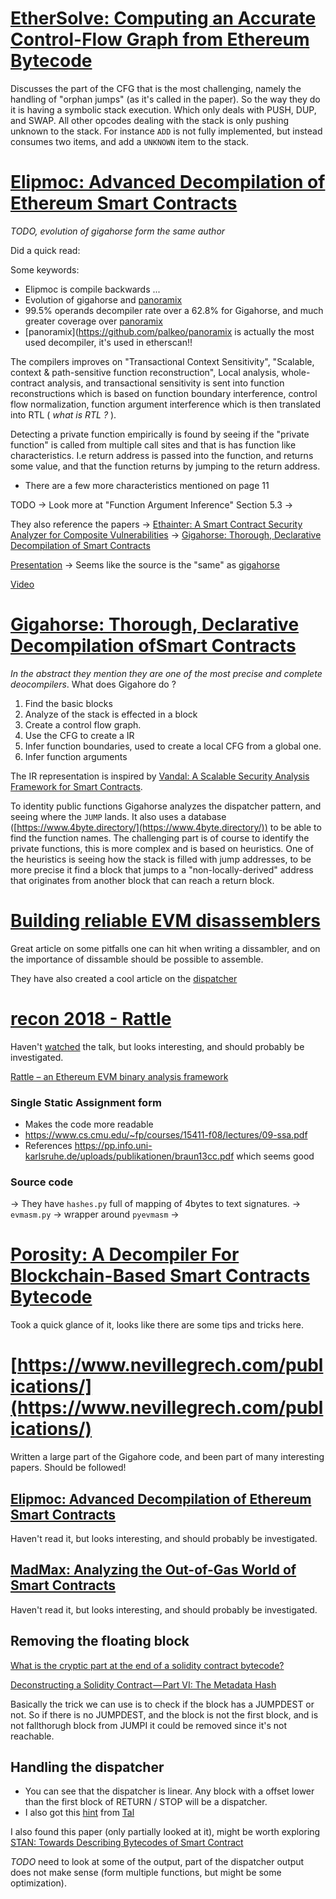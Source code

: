 # [EtherSolve: Computing an Accurate Control-Flow Graph from Ethereum Bytecode](https://arxiv.org/pdf/2103.09113.pdf)
Discusses the part of the CFG that is the most challenging, namely the handling of "orphan jumps" (as it's called in the paper). 
So the way they do it is having a symbolic stack execution. Which only deals with PUSH, DUP, and SWAP. All other opcodes dealing with the stack is only pushing unknown to the stack.
For instance `ADD` is not fully implemented, but instead consumes two items, and add a `UNKNOWN` item to the stack.

# [Elipmoc: Advanced Decompilation of Ethereum Smart Contracts](https://yanniss.github.io/elipmoc-oopsla22.pdf)
*TODO, evolution of gigahorse form the same author*

Did a quick read:

Some keywords:
- Elipmoc is compile backwards ...
- Evolution of gigahorse and [panoramix](https://github.com/palkeo/panoramix)
- 99.5% operands decompiler rate over a 62.8% for Gigahorse, and much greater coverage over [panoramix](https://github.com/palkeo/panoramix)
- [panoramix](https://github.com/palkeo/panoramix is actually the most used decompiler, it's used in etherscan!!

The compilers improves on "Transactional Context Sensitivity", "Scalable, context & path-sensitive function reconstruction", 
Local analysis, whole-contract analysis, and transactional sensitivity is sent into function reconstructions which is based on function boundary interference, control flow normalization, function argument interference which is then translated into RTL ( *what is RTL ?* ).

Detecting a private function empirically is found by seeing if the "private function" is called from multiple call sites and that is has function like characteristics. I.e return address is passed into the function, and returns some value, and that the function returns by jumping to the return address. 
- There are a few more characteristics mentioned on page 11

TODO
-> Look more at "Function Argument Inference" Section 5.3
-> 


They also reference the papers
-> [Ethainter: A Smart Contract Security Analyzer for Composite Vulnerabilities](https://yanniss.github.io/ethainter-pldi20.pdf)
-> [Gigahorse: Thorough, Declarative Decompilation of Smart Contracts](https://ieeexplore.ieee.org/document/8811905)

[Presentation](https://www.youtube.com/watch?v=sUtiJHXL4Zs)
-> Seems like the source is the "same" as [gigahorse](https://github.com/nevillegrech/gigahorse-toolchain)

[Video](https://dedaub.com/blog/elipmoc-advanced-decompilation-of-ethereum-smart-contracts)

# [Gigahorse: Thorough, Declarative Decompilation ofSmart Contracts](https://yanniss.github.io/gigahorse-icse19.pdf)
*In the abstract they mention they are one of the most precise and complete deocompilers*.
What does Gigahore do ? 
1. Find the basic blocks
2. Analyze of the stack is effected in a block
3. Create a control flow graph. 
4. Use the CFG to create a IR
5. Infer function boundaries, used to create a local CFG from a global one.
6. Infer function arguments

The IR representation is inspired by [Vandal: A Scalable Security Analysis Framework for Smart Contracts](https://arxiv.org/pdf/1809.03981.pdf).

To identity public functions Gigahorse analyzes the dispatcher pattern, and seeing where the `JUMP` lands. It also uses a database ([https://www.4byte.directory/](https://www.4byte.directory/)) to be able to find the function names.
The challenging part is of course to identify the private functions, this is more complex and is based on heuristics. One of the heuristics is seeing how the stack is filled with jump addresses, to be more precise it find a block that jumps to a "non-locally-derived" address that originates from another block that can reach a return block.

# [Building reliable EVM disassemblers](https://karmacoma.notion.site/Building-reliable-EVM-disassemblers-ecf689d965cc4ffc9c3b2e34f4227b46)
Great article on some pitfalls one can hit when writing a dissambler, and on the importance of dissamble should be possible to assemble.

They have also created a cool article on the [dispatcher](https://karmacoma.notion.site/Building-an-EVM-from-scratch-part-3-calldata-and-the-function-dispatcher-83e82ea0e02d43cfb60c0cc563729339)

# [recon 2018 - Rattle ](https://www.trailofbits.com/documents/RattleRecon.pdf)
Haven't [watched](https://www.youtube.com/watch?v=SI_clfnBZmE) the talk, but looks interesting, and should probably be investigated.

[Rattle – an Ethereum EVM binary analysis framework](https://blog.trailofbits.com/2018/09/06/rattle-an-ethereum-evm-binary-analysis-framework/)

### Single Static Assignment form
- Makes the code more readable 
- https://www.cs.cmu.edu/~fp/courses/15411-f08/lectures/09-ssa.pdf
- References https://pp.info.uni-karlsruhe.de/uploads/publikationen/braun13cc.pdf which seems good

### Source code
-> They have `hashes.py` full of mapping of 4bytes to text signatures. 
-> `evmasm.py` -> wrapper around `pyevmasm`
-> 


# [Porosity: A Decompiler For Blockchain-Based Smart Contracts Bytecode](https://media.defcon.org/DEF%20CON%2025/DEF%20CON%2025%20presentations/DEF%20CON%2025%20-%20Matt-Suiche-Porosity-Decompiling-Ethereum-Smart-Contracts-WP.pdf)
Took a quick glance of it, looks like there are some tips and tricks here.

# [https://www.nevillegrech.com/publications/](https://www.nevillegrech.com/publications/)
Written a large part of the Gigahore code, and been part of many interesting papers. Should be followed!

## [Elipmoc: Advanced Decompilation of Ethereum Smart Contracts](https://www.nevillegrech.com/assets/pdf/elipmoc-oopsla22.pdf)
Haven't read it, but looks interesting, and should probably be investigated.

## [MadMax: Analyzing the Out-of-Gas World of Smart Contracts](https://www.nevillegrech.com/assets/pdf/madmax-cacm.pdf)
Haven't read it, but looks interesting, and should probably be investigated.

## Removing the floating block
[What is the cryptic part at the end of a solidity contract bytecode?](https://ethereum.stackexchange.com/questions/23525/what-is-the-cryptic-part-at-the-end-of-a-solidity-contract-bytecode)

[Deconstructing a Solidity Contract — Part VI: The Metadata Hash](https://blog.openzeppelin.com/deconstructing-a-solidity-contract-part-vi-the-swarm-hash-70f069e22aef/)

Basically the trick we can use is to check if the block has a JUMPDEST or not. 
So if there is no JUMPDEST, and the block is not the first block, and is not fallthorugh block from JUMPI it could be removed since it's not reachable.

## Handling the dispatcher
- You can see that the dispatcher is linear. Any block with a offset lower than the first block of RETURN / STOP will be a dispatcher.
- I also got this [hint](https://github.com/ethereum/solidity/blob/0aa85153e56ea6effbf37d6ddde0e0946d6937ab/libsolidity/codegen/ContractCompiler.cpp#L412) from [Tal](https://github.com/thevaizman)


I also found this paper (only partially looked at it), might be worth exploring [STAN: Towards Describing Bytecodes of Smart Contract](https://arxiv.org/pdf/2007.09696.pdf)

*TODO* need to look at some of the output, part of the dispatcher output does not make sense (form multiple functions, but might be some optimization). 
